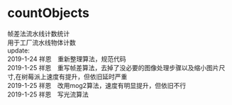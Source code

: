 # countObjects  
  帧差法流水线计数统计   
  用于工厂流水线物体计数   
  update:    
  2019-1-24 祥恩　重新整理算法，规范代码   
  2019-1-25 祥恩　重写帧差算法，去掉了没必要的图像处理步骤以及缩小图片尺寸,在树莓派上速度有提升，但依旧延时严重     
  2019-1-25 祥恩　改用mog2算法，速度有明显提升，但依旧不行    
  2019-1-25 祥恩　写光流算法     
